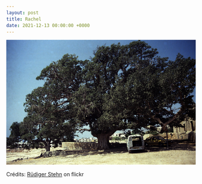 ```yaml
---
layout: post
title: Rachel
date: 2021-12-13 00:00:00 +0000
---
```


![Rachel](/images/2021-12-13.jpg)

Crédits: [Rüdiger Stehn](https://www.flickr.com/people/rstehn/) on flickr
